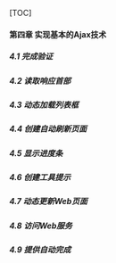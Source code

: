 [TOC]
#### 第四章 实现基本的Ajax技术
##### 4.1 完成验证
##### 4.2 读取响应首部
##### 4.3 动态加载列表框
##### 4.4 创建自动刷新页面
##### 4.5 显示进度条
##### 4.6 创建工具提示
##### 4.7 动态更新Web页面
##### 4.8 访问Web服务
##### 4.9 提供自动完成